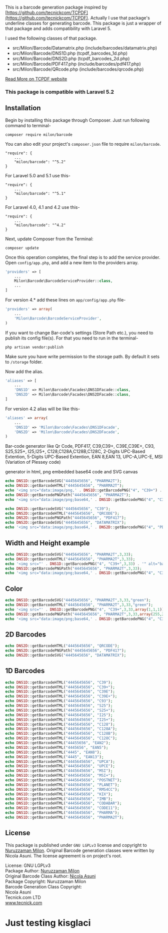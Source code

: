 This is a barcode generation package inspired by [https://github.com/tecnickcom/TCPDF](https://github.com/tecnickcom/TCPDF). Actually I use that package's underline classes for generating barcode. This package is just a wrapper of that package and adds compatibility with Laravel 5.

I used the following classes of that package.

- src/Milon/Barcode/Datamatrix.php (include/barcodes/datamatrix.php)
- src/Milon/Barcode/DNS1D.php (tcpdf_barcodes_1d.php)
- src/Milon/Barcode/DNS2D.php (tcpdf_barcodes_2d.php)
- src/Milon/Barcode/PDF417.php (include/barcodes/pdf417.php)
- src/Milon/Barcode/QRcode.php (include/barcodes/qrcode.php)

[Read More on TCPDF website](http://www.tcpdf.org)

### This package is compatible with Laravel 5.2

## Installation

Begin by installing this package through Composer. Just run following command to terminal-

```
composer require milon/barcode
```

You can also edit your project's `composer.json` file to require `milon/barcode`.

    "require": {
		...
		"milon/barcode": "^5.2"
	}

For Laravel 5.0 and 5.1 use this-

    "require": {
        ...
        "milon/barcode": "^5.1"
    }

For Laravel 4.0, 4.1 and 4.2 use this-

    "require": {
        ...
        "milon/barcode": "^4.2"
    }

Next, update Composer from the Terminal:

    composer update

Once this operation completes, the final step is to add the service provider. Open `config/app.php`, and add a new item to the providers array.

```php
'providers' => [
    ...
    Milon\Barcode\BarcodeServiceProvider::class,
    ...
]
```

For version 4.* add these lines on `app/config/app.php` file-

```php
'providers' => array(
    ...
    'Milon\Barcode\BarcodeServiceProvider',
)
```

If you want to change Bar-code's settings (Store Path etc.), you need to publish its config file(s). For that you need to run in the terminal-

    php artisan vendor:publish

Make sure you have write permission to the storage path. By default it sets to `/storage` folder.

Now add the alias.

```php
'aliases' => [
	...
	'DNS1D' => Milon\Barcode\Facades\DNS1DFacade::class,
	'DNS2D' => Milon\Barcode\Facades\DNS2DFacade::class,
]
```

For version 4.2 alias will be like this-

```php
'aliases' => array(
	...
	'DNS1D' => 'Milon\Barcode\Facades\DNS1DFacade',
	'DNS2D' => 'Milon\Barcode\Facades\DNS2DFacade',
)
```

Bar-code generator like
Qr Code,
PDF417,
C39,C39+,
C39E,C39E+,
C93,
S25,S25+,
I25,I25+,
C128,C128A,C128B,C128C,
2-Digits UPC-Based Extention,
5-Digits UPC-Based Extention,
EAN 8,EAN 13,
UPC-A,UPC-E,
MSI (Variation of Plessey code)

generator in html, png embedded base64 code and SVG canvas

```php
echo DNS1D::getBarcodeSVG("4445645656", "PHARMA2T");
echo DNS1D::getBarcodeHTML("4445645656", "PHARMA2T");
echo '<img src="data:image/png,' . DNS1D::getBarcodePNG("4", "C39+") . '" alt="barcode"   />';
echo DNS1D::getBarcodePNGPath("4445645656", "PHARMA2T");
echo '<img src="data:image/png;base64,' . DNS1D::getBarcodePNG("4", "C39+") . '" alt="barcode"   />';
```

```php
echo DNS1D::getBarcodeSVG("4445645656", "C39");
echo DNS2D::getBarcodeHTML("4445645656", "QRCODE");
echo DNS2D::getBarcodePNGPath("4445645656", "PDF417");
echo DNS2D::getBarcodeSVG("4445645656", "DATAMATRIX");
echo '<img src="data:image/png;base64,' . DNS2D::getBarcodePNG("4", "PDF417") . '" alt="barcode"   />';
```

## Width and Height example

```php
echo DNS1D::getBarcodeSVG("4445645656", "PHARMA2T",3,33);
echo DNS1D::getBarcodeHTML("4445645656", "PHARMA2T",3,33);
echo '<img src="' . DNS1D::getBarcodePNG("4", "C39+",3,33) . '" alt="barcode"   />';
echo DNS1D::getBarcodePNGPath("4445645656", "PHARMA2T",3,33);
echo '<img src="data:image/png;base64,' . DNS1D::getBarcodePNG("4", "C39+",3,33) . '" alt="barcode"   />';
```

## Color

```php
echo DNS1D::getBarcodeSVG("4445645656", "PHARMA2T",3,33,"green");
echo DNS1D::getBarcodeHTML("4445645656", "PHARMA2T",3,33,"green");
echo '<img src="' . DNS1D::getBarcodePNG("4", "C39+",3,33,array(1,1,1)) . '" alt="barcode"   />';
echo DNS1D::getBarcodePNGPath("4445645656", "PHARMA2T",3,33,array(255,255,0));
echo '<img src="data:image/png;base64,' . DNS1D::getBarcodePNG("4", "C39+",3,33,array(1,1,1)) . '" alt="barcode"   />';
```

## 2D Barcodes

```php
echo DNS2D::getBarcodeHTML("4445645656", "QRCODE");
echo DNS2D::getBarcodePNGPath("4445645656", "PDF417");
echo DNS2D::getBarcodeSVG("4445645656", "DATAMATRIX");
```

## 1D Barcodes

```php
echo DNS1D::getBarcodeHTML("4445645656", "C39");
echo DNS1D::getBarcodeHTML("4445645656", "C39+");
echo DNS1D::getBarcodeHTML("4445645656", "C39E");
echo DNS1D::getBarcodeHTML("4445645656", "C39E+");
echo DNS1D::getBarcodeHTML("4445645656", "C93");
echo DNS1D::getBarcodeHTML("4445645656", "S25");
echo DNS1D::getBarcodeHTML("4445645656", "S25+");
echo DNS1D::getBarcodeHTML("4445645656", "I25");
echo DNS1D::getBarcodeHTML("4445645656", "I25+");
echo DNS1D::getBarcodeHTML("4445645656", "C128");
echo DNS1D::getBarcodeHTML("4445645656", "C128A");
echo DNS1D::getBarcodeHTML("4445645656", "C128B");
echo DNS1D::getBarcodeHTML("4445645656", "C128C");
echo DNS1D::getBarcodeHTML("44455656", "EAN2");
echo DNS1D::getBarcodeHTML("4445656", "EAN5");
echo DNS1D::getBarcodeHTML("4445", "EAN8");
echo DNS1D::getBarcodeHTML("4445", "EAN13");
echo DNS1D::getBarcodeHTML("4445645656", "UPCA");
echo DNS1D::getBarcodeHTML("4445645656", "UPCE");
echo DNS1D::getBarcodeHTML("4445645656", "MSI");
echo DNS1D::getBarcodeHTML("4445645656", "MSI+");
echo DNS1D::getBarcodeHTML("4445645656", "POSTNET");
echo DNS1D::getBarcodeHTML("4445645656", "PLANET");
echo DNS1D::getBarcodeHTML("4445645656", "RMS4CC");
echo DNS1D::getBarcodeHTML("4445645656", "KIX");
echo DNS1D::getBarcodeHTML("4445645656", "IMB");
echo DNS1D::getBarcodeHTML("4445645656", "CODABAR");
echo DNS1D::getBarcodeHTML("4445645656", "CODE11");
echo DNS1D::getBarcodeHTML("4445645656", "PHARMA");
echo DNS1D::getBarcodeHTML("4445645656", "PHARMA2T");
```

## License
This package is published under `GNU LGPLv3` license and copyright to [Nuruzzaman Milon](http://milon.im). Original Barcode generation classes were written by Nicola Asuni. The license agreement is on project's root.

License: GNU LGPLv3   
Package Author: [Nuruzzaman Milon](http://milon.im)   
Original Barcode Class Author: [Nicola Asuni](http://www.tcpdf.org)   
Package Copyright: Nuruzzaman Milon   
Barcode Generation Class Copyright:   
Nicola Asuni   
Tecnick.com LTD   
www.tecnick.com   

# Just testing kisglaci
